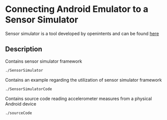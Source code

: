 Connecting Android Emulator to a Sensor Simulator
===============================================

Sensor simulator is a tool developed by openintents and can be found [here](http://code.google.com/p/openintents/wiki/SensorSimulator)

Description
-------------

Contains sensor simulator framework
```xml
./SensorSimulator
```

Contains an example regarding the utilization of sensor simulator framework
```xml
./SensorSimulatorCode
```

Contains source code reading accelerometer measures from a physical Android device
```xml
./sourceCode
```


